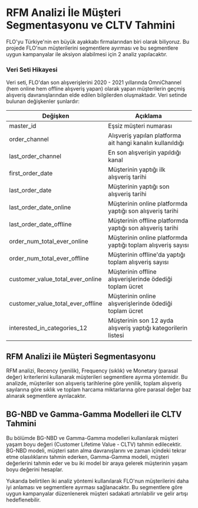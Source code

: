 # RFM Analizi İle Müşteri Segmentasyonu ve CLTV Tahmini

FLO'yu Türkiye'nin en büyük ayakkabı firmalarından biri olarak biliyoruz. Bu projede FLO'nun müşterilerini segmentlere ayırması ve bu segmentlere uygun kampanyalar ile aksiyon alabilmesi için 2 analiz yapılacaktır.

### Veri Seti Hikayesi

Veri seti, FLO'dan son alışverişlerini 2020 - 2021 yıllarında OmniChannel (hem online hem offline alışveriş yapan) olarak yapan müşterilerin geçmiş alışveriş davranışlarından elde edilen bilgilerden oluşmaktadır. Veri setinde bulunan değişkenler şunlardır:

| Değişken                            | Açıklama                                                      |
|-------------------------------------|---------------------------------------------------------------|
| master_id                           | Eşsiz müşteri numarası                                        |
| order_channel                       | Alışveriş yapılan platforma ait hangi kanalın kullanıldığı   |
| last_order_channel                  | En son alışverişin yapıldığı kanal                           |
| first_order_date                    | Müşterinin yaptığı ilk alışveriş tarihi                      |
| last_order_date                     | Müşterinin yaptığı son alışveriş tarihi                      |
| last_order_date_online              | Müşterinin online platformda yaptığı son alışveriş tarihi     |
| last_order_date_offline             | Müşterinin offline platformda yaptığı son alışveriş tarihi    |
| order_num_total_ever_online         | Müşterinin online platformda yaptığı toplam alışveriş sayısı  |
| order_num_total_ever_offline        | Müşterinin offline'da yaptığı toplam alışveriş sayısı        |
| customer_value_total_ever_online    | Müşterinin offline alışverişlerinde ödediği toplam ücret    |
| customer_value_total_ever_offline   | Müşterinin online alışverişlerinde ödediği toplam ücret     |
| interested_in_categories_12         | Müşterinin son 12 ayda alışveriş yaptığı kategorilerin listesi|

## RFM Analizi ile Müşteri Segmentasyonu

RFM analizi, Recency (yenilik), Frequency (sıklık) ve Monetary (parasal değer) kriterlerini kullanarak müşterileri segmentlere ayırma yöntemidir. Bu analizde, müşteriler son alışveriş tarihlerine göre yenilik, toplam alışveriş sayılarına göre sıklık ve toplam harcama miktarlarına göre parasal değer baz alınarak segmentlere ayrılacaktır.

## BG-NBD ve Gamma-Gamma Modelleri ile CLTV Tahmini

Bu bölümde BG-NBD ve Gamma-Gamma modelleri kullanılarak müşteri yaşam boyu değeri (Customer Lifetime Value - CLTV) tahmin edilecektir. BG-NBD modeli, müşteri satın alma davranışlarını ve zaman içindeki tekrar etme olasılıklarını tahmin ederken, Gamma-Gamma modeli, müşteri değerlerini tahmin eder ve bu iki model bir araya gelerek müşterinin yaşam boyu değerini hesaplar.

Yukarıda belirtilen iki analiz yöntemi kullanılarak FLO'nun müşterilerini daha iyi anlaması ve segmentlere ayırması sağlanacaktır. Bu segmentlere göre uygun kampanyalar düzenlenerek müşteri sadakati artırılabilir ve gelir artışı hedeflenebilir.